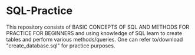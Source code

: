 # SQL-Practice
This repository consists of BASIC CONCEPTS OF SQL AND METHODS FOR PRACTICE FOR BEGINNERS and using knowledge of SQL learn to create tables and perform various methods/queries. One can refer to/download "create_database.sql" for practice purposes.
